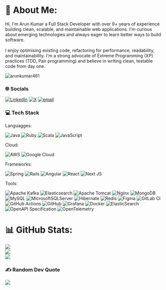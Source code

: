 # 💫 About Me:
Hi, I'm Arun Kumar a Full Stack Developer with over 9+ years of experience building clean, scalable, and maintainable web applications. I'm curious about emerging technologies and always eager to learn better ways to build software.<br><br>I enjoy optimising existing code, refactoring for performance, readability, and maintainability. I'm a strong advocate of Extreme Programming (XP) practices (TDD, Pair programming) and believe in writing clean, testable code from day one.<br>

<p align="left"> <img
        src="https://komarev.com/ghpvc/?username=arunkumar461&label=Profile%20views&color=0e75b6&style=flat"
        alt="arunkumar461" /> </p>


### 🌐 Socials
[![LinkedIn](https://img.shields.io/badge/LinkedIn-%230077B5.svg?logo=linkedin&logoColor=white)](https://linkedin.com/in/arunkumar1162) [![X](https://img.shields.io/badge/X-black.svg?logo=X&logoColor=white)](https://x.com/arun1162) [![email](https://img.shields.io/badge/Email-D14836?logo=gmail&logoColor=white)](mailto:arunkumar.madesh@yahoo.com) 

### 💻 Tech Stack
Languagges:

![Java](https://img.shields.io/badge/java-%23ED8B00.svg?style=flat&logo=openjdk&logoColor=white) ![Ruby](https://img.shields.io/badge/ruby-%23CC342D.svg?style=flat&logo=ruby&logoColor=white) ![Scala](https://img.shields.io/badge/scala-%23DC322F.svg?style=flat&logo=scala&logoColor=white) ![JavaScript](https://img.shields.io/badge/javascript-%23323330.svg?style=flat&logo=javascript&logoColor=%23F7DF1E)

Cloud:

 ![AWS](https://img.shields.io/badge/AWS-%23FF9900.svg?style=flat&logo=amazon-aws&logoColor=white) ![Google Cloud](https://img.shields.io/badge/GoogleCloud-%234285F4.svg?style=flat&logo=google-cloud&logoColor=white)
 
 Frameworks:

 ![Spring](https://img.shields.io/badge/spring-%236DB33F.svg?style=flat&logo=spring&logoColor=white) ![Rails](https://img.shields.io/badge/rails-%23CC0000.svg?style=flat&logo=ruby-on-rails&logoColor=white) ![Angular](https://img.shields.io/badge/angular-%23DD0031.svg?style=flat&logo=angular&logoColor=white) ![React](https://img.shields.io/badge/react-%2320232a.svg?style=flat&logo=react&logoColor=%2361DAFB)
 ![Next JS](https://img.shields.io/badge/Next-black?style=flat&logo=next.js&logoColor=white)

Tools:

 ![Apache Kafka](https://img.shields.io/badge/Apache%20Kafka-000?style=flat&logo=apachekafka)     ![Elasticsearch](https://img.shields.io/badge/elasticsearch-%230377CC.svg?style=flat&logo=elasticsearch&logoColor=white) ![Apache Tomcat](https://img.shields.io/badge/apache%20tomcat-%23F8DC75.svg?style=flat&logo=apache-tomcat&logoColor=black) ![Nginx](https://img.shields.io/badge/nginx-%23009639.svg?style=flat&logo=nginx&logoColor=white) ![MongoDB](https://img.shields.io/badge/MongoDB-%234ea94b.svg?style=flat&logo=mongodb&logoColor=white) ![MySQL](https://img.shields.io/badge/mysql-4479A1.svg?style=flat&logo=mysql&logoColor=white) ![MicrosoftSQLServer](https://img.shields.io/badge/Microsoft%20SQL%20Server-CC2927?style=flat&logo=microsoft%20sql%20server&logoColor=white) ![Hibernate](https://img.shields.io/badge/Hibernate-59666C?style=flat&logo=Hibernate&logoColor=white) ![Redis](https://img.shields.io/badge/redis-%23DD0031.svg?style=flat&logo=redis&logoColor=white) ![Figma](https://img.shields.io/badge/figma-%23F24E1E.svg?style=flat&logo=figma&logoColor=white) ![GitLab CI](https://img.shields.io/badge/gitlab%20CI-%23181717.svg?style=flat&logo=gitlab&logoColor=white) ![GitHub Actions](https://img.shields.io/badge/github%20actions-%232671E5.svg?style=flat&logo=githubactions&logoColor=white) ![GitHub](https://img.shields.io/badge/github-%23121011.svg?style=flat&logo=github&logoColor=white) ![Grafana](https://img.shields.io/badge/grafana-%23F46800.svg?style=flat&logo=grafana&logoColor=white) ![Docker](https://img.shields.io/badge/docker-%230db7ed.svg?style=flat&logo=docker&logoColor=white) ![ElasticSearch](https://img.shields.io/badge/-ElasticSearch-005571?style=flat&logo=elasticsearch) ![OpenAPI Specification](https://img.shields.io/badge/openapiinitiative-%23000000.svg?style=flat&logo=openapiinitiative&logoColor=white) ![OpenTelemetry](https://img.shields.io/badge/OpenTelemetry-FFFFFF?&style=flat&logo=opentelemetry&logoColor=black)
# 📊 GitHub Stats:
![](https://github-readme-stats.vercel.app/api?username=arunkumar461&theme=dracula&hide_border=true&include_all_commits=false&count_private=false)<br/>
![](https://nirzak-streak-stats.vercel.app/?user=arunkumar461&theme=dracula&hide_border=true)<br/>
![](https://github-readme-stats.vercel.app/api/top-langs/?username=arunkumar461&theme=dracula&hide_border=true&include_all_commits=false&count_private=false&layout=compact)

### ✍️ Random Dev Quote
![](https://quotes-github-readme.vercel.app/api?type=horizontal&theme=radical)
